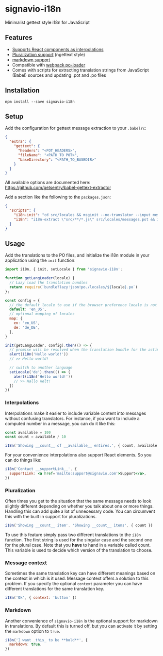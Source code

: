 # signavio-i18n
Minimalist gettext style i18n for JavaScript

## Features
- [Supports React components as interpolations](#interpolations)
- [Pluralization support](#pluralization) (ngettext style)
- [markdown support](#markdown)
- Compatible with [webpack po-loader](https://github.com/perchlayer/po-loader)
- Comes with scripts for extracting translation strings from JavaScript (Babel) sources and updating .pot and .po files


## Installation

```shell
npm install --save signavio-i18n
```


## Setup

Add the configuration for gettext message extraction to your `.babelrc`:

```json
{
  "extra": {
    "gettext": {
      "headers": "<POT_HEADERS>",
      "fileName": "<PATH_TO_POT>",
      "baseDirectory": "<PATH_TO_BASEDIR>"
    }
  }
}
```

All available options are documented here: https://github.com/getsentry/babel-gettext-extractor


Add a section like the following to the `packages.json`:

```json
{
  "scripts": {
    "i18n-init": "cd src/locales && msginit --no-translator --input messages.pot --locale",
    "i18n": "i18n-extract \"src/**/*.js\" src/locales/messages.pot && i18n-merge src/locales/messages.pot src/locales/*.po"
  }
}
```

## Usage

Add the translations to the PO files, and initialize the i18n module in your application using the `init` function:

```javascript
import i18n, { init, setLocale } from 'signavio-i18n';

function getLangLoader(locale) {
  // Lazy load the translation bundles
  return require(`bundle?lazy!json!po./locales/${locale}.po`)
};

const config = {
  // the default locale to use if the browser preference locale is not available
  default: 'en_US',
  // optional mapping of locales
  map: {
    en: 'en_US',
    de: 'de_DE',
  },
}

init(getLangLoader, config).then(() => {
  // promise will be resolved when the translation bundle for the active locale has been loaded
  alert(i18n('Hello world!'))
  // >> Hello world!

  // switch to another language
  setLocale('de').then(() => {
    alert(i18n('Hello world!'))
    // >> Hallo Welt!
  })
})
```

### Interpolations

Interpolations make it easier to include variable content into messages without confusing translators.
For instance, if you want to include a computed number in a message, you can do it like this:

```javascript
const available = 100
const count = available / 10

i18n('Showing __count__ of __available__ entires.', { count, available })
```

For your convenience interpolations also support React elements.
So you can do things like:

```jsx
i18n('Contact __supportLink__', {
  supportLink: <a href='mailto:support@signavio.com'>Support</a>,
})
```

### Pluralization

Often times you get to the situation that the same message needs to look slightly different depending on whether you talk about one or more things.
Handling this can add quite a lot of unnecessary code.
You can circumvent this with the built in support for pluralizations.

```javascript
i18n('Showing __count__ item', 'Showing __count__ items', { count })
```

To use this feature simply pass two different translations to the `i18n` function.
The first string is used for the singular case and the second one for the plural case.
Note that you **have** to hand in a variable called count.
This variable is used to decide which version of the translation to choose.

### Message context

Sometimes the same translation key can have different meanings based on the context in which is it used.
Message context offers a solution to this problem.
If you specify the optional `context` parameter you can have different translations for the same translation key.

```javascript
i18n('Ok', { context: 'button' })
```

### Markdown

Another convenience of `signavio-i18n` is the optional support for markdown in translations.
By default this is turned off, but you can activate it by setting the `markdown` option to `true`.

```javascript
i18n('I want _this_ to be **bold**', {
  markdown: true,
})
```
